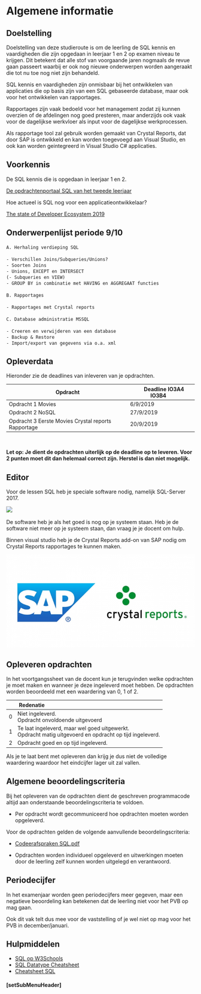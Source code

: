 # Algemene informatie

## Doelstelling

Doelstelling van deze studieroute is om de leerling de SQL kennis en vaardigheden die zijn opgedaan in leerjaar 1 en 2 op examen niveau te krijgen.
Dit betekent dat alle stof van voorgaande jaren nogmaals de revue gaan passeert waarbij er ook nog nieuwe onderwerpen worden aangeraakt die tot nu toe nog niet zijn behandeld.

SQL kennis en vaardigheden zijn onmisbaar bij het ontwikkelen van applicaties die op basis zijn van een SQL gebaseerde database, maar ook voor het ontwikkelen van rapportages.

Rapportages zijn vaak bedoeld voor het management zodat zij kunnen overzien of de afdelingen nog goed presteren, maar anderzijds ook vaak voor de dagelijkse werkvloer als input voor de dagelijkse werkprocessen.

Als rapportage tool zal gebruik worden gemaakt van Crystal Reports, dat door SAP is ontwikkeld en kan worden toegevoegd aan Visual Studio, en ook kan worden geintegreerd in  Visual Studio C# applicaties.

## Voorkennis

De SQL kennis die is opgedaan in leerjaar 1 en 2.

<a href="https://elo.kw1c.nl/CMS/Studie/811%20ICT-Academie/811%20VakkenInhoud/%5BB.26%20SQL%5D%20SQL%20%20Databases/25187%20%C2%A0%20Applicatie-%20en%20mediaontwikkelaar/Periode%2007/Productie/Opdrachtenportaal/opdrachtenportaal-master/index.html">De opdrachtenportaal SQL van het tweede leerjaar</a>


Hoe actueel is SQL nog voor een applicatieontwikkelaar?

<a href="https://www.jetbrains.com/lp/devecosystem-2019/?utm_source=facebook&utm_medium=cpc&utm_campaign=emea_en_emea_fb_devecosystem2019_rem&fbclid=IwAR10fPnpz9e2OIb0kAjVq3JYDccPuUL_cimE6BZdWjZxhDwUVKjkdbmw-7c" target="_new">The state of Developer Ecosystem 2019</a>

## Onderwerpenlijst periode 9/10 

    A. Herhaling verdieping SQL

    - Verschillen Joins/Subqueries/Unions?
    - Soorten Joins
    - Unions, EXCEPT en INTERSECT
    (- Subqueries en VIEW)
    - GROUP BY in combinatie met HAVING en AGGREGAAT functies

    B. Rapportages 
    
    - Rapportages met Crystal reports

    C. Database administratie MSSQL

    - Creeren en verwijderen van een database
    - Backup & Restore
    - Import/export van gegevens via o.a. xml
 
## Opleverdata
Hieronder zie de deadlines van inleveren van je opdrachten. 

| &nbsp;Opdracht | &nbsp; &nbsp; Deadline IO3A4 IO3B4 &nbsp; &nbsp; |
|--------------------  |--------------- |
| Opdracht 1 Movies    |  6/9/2019 |
| Opdracht 2  NoSQL |   27/9/2019 |
| Opdracht 3  Eerste Movies Crystal reports Rapportage |   20/9/2019 |

<br> 

**Let op: Je dient de opdrachten uiterlijk op de deadline op te leveren. Voor 2 punten moet dit dan helemaal correct zijn. Herstel is dan niet mogelijk.** 


## Editor
Voor de lessen SQL heb je speciale software nodig, namelijk SQL-Server 2017.

<img src="https://msdnshared.blob.core.windows.net/media/2017/08/SQL-2017.png">

De software heb je als het goed is nog op je systeem staan. Heb je de software niet meer op je systeem staan, dan vraag je je docent om hulp.

Binnen visual studio heb je de Crystal Reports add-on van SAP nodig om Crystal Reports rapportages te kunnen maken.

![Crystal Reports](https://github.com/ictacademiekw1c/opdrachten-repository/blob/master/sql/images/sapcrystalreports.png?raw=true)

## Opleveren opdrachten
In het voortgangssheet van de docent kun je terugvinden welke opdrachten je moet maken en wanneer je deze ingeleverd moet hebben. De opdrachten worden beoordeeld met een waardering van 0, 1 of 2.

<table><thead>
<tr>
<th></th>
<th align="left"> &nbsp;Redenatie</th>
</tr>
</thead><tbody>
<tr>
<td>0</td>
<td align="left">Niet ingeleverd.    <br>Opdracht onvoldoende uitgevoerd</td>
</tr>
<tr>
<td>1</td>
<td align="left">Te laat ingeleverd, maar wel goed uitgewerkt.<br>Opdracht matig uitgevoerd en opdracht op tijd ingeleverd.</td>
</tr>
<tr>
<td>2</td>
<td align="left">Opdracht goed en op tijd ingeleverd.</td>
</tr>
</tbody></table>


Als je te laat bent met opleveren dan krijg je dus niet de volledige waardering waardoor het eindcijfer lager uit zal vallen.

## Algemene beoordelingscriteria

Bij het opleveren van de opdrachten dient de geschreven programmacode altijd aan onderstaande beoordelingscriteria te voldoen.
*	Per opdracht wordt gecommuniceerd hoe opdrachten moeten worden opgeleverd.

Voor de opdrachten gelden de volgende aanvullende beoordelingscriteria:

*   <a href="https://elo.kw1c.nl/CMS/Studie/811%20ICT-Academie/811%20VakkenInhoud/%5BB.26%20SQL%5D%20SQL%20%20Databases/25187%20%C2%A0%20Applicatie-%20en%20mediaontwikkelaar/Periode%2007/Productie/04.%20Aanvullend/Codeerafspraken%20SQL.pdf" target="_blank">Codeerafspraken SQL.pdf</a>

*   Opdrachten worden individueel opgeleverd en uitwerkingen moeten door de leerling zelf kunnen worden uitgelegd en verantwoord.

## Periodecijfer

In het examenjaar worden geen periodecijfers meer gegeven, maar een negatieve beoordeling kan betekenen dat de leerling niet voor het PVB op mag gaan.

Ook dit vak telt dus mee voor de vaststelling of je wel niet op mag voor het PVB in december/januari.

## Hulpmiddelen
* <a href="https://www.w3schools.com/sql/" target="_blank">SQL op W3Schools</a>
* <a href="https://elo.kw1c.nl/CMS/Studie/811%20ICT-Academie/811%20VakkenInhoud/%5BB.26%20SQL%5D%20SQL%20%20Databases/25187%20%C2%A0%20Applicatie-%20en%20mediaontwikkelaar/Periode%2007/Productie/04.%20Aanvullend/Cheatsheet_SQL_Csharp.pdf" target="_blank">SQL Datatype Cheatsheet</a>
* <a href="http://www.sql-tutorial.net/SQL-Cheat-Sheet.pdf" >Cheatsheet SQL</a>

#### [setSubMenuHeader]